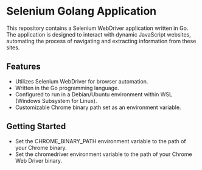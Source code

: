 # Selenium Golang Application

This repository contains a Selenium WebDriver application written in Go. The application is designed to interact with dynamic JavaScript websites, automating the process of navigating and extracting information from these sites.

## Features

- Utilizes Selenium WebDriver for browser automation.
- Written in the Go programming language.
- Configured to run in a Debian/Ubuntu environment within WSL (Windows Subsystem for Linux).
- Customizable Chrome binary path set as an environment variable.

  
## Getting Started

- Set the CHROME_BINARY_PATH environment variable to the path of your Chrome binary.
- Set the chromedriver environment variable to the path of your Chrome Web Driver binary.

